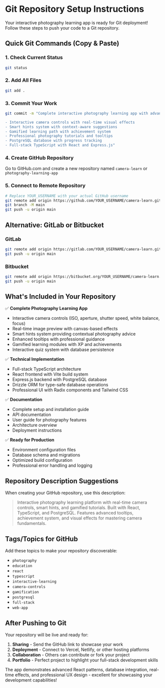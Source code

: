 # Git Repository Setup Instructions

Your interactive photography learning app is ready for Git deployment! Follow these steps to push your code to a Git repository.

## Quick Git Commands (Copy & Paste)

### 1. Check Current Status
```bash
git status
```

### 2. Add All Files
```bash
git add .
```

### 3. Commit Your Work
```bash
git commit -m "Complete interactive photography learning app with advanced features

- Interactive camera controls with real-time visual effects
- Smart hints system with context-aware suggestions
- Gamified learning path with achievement system
- Professional photography tutorials and tooltips
- PostgreSQL database with progress tracking
- Full-stack TypeScript with React and Express.js"
```

### 4. Create GitHub Repository
Go to GitHub.com and create a new repository named `camera-learn` or `photography-learning-app`

### 5. Connect to Remote Repository
```bash
# Replace YOUR_USERNAME with your actual GitHub username
git remote add origin https://github.com/YOUR_USERNAME/camera-learn.git
git branch -M main
git push -u origin main
```

## Alternative: GitLab or Bitbucket

### GitLab
```bash
git remote add origin https://gitlab.com/YOUR_USERNAME/camera-learn.git
git push -u origin main
```

### Bitbucket
```bash
git remote add origin https://bitbucket.org/YOUR_USERNAME/camera-learn.git
git push -u origin main
```

## What's Included in Your Repository

✅ **Complete Photography Learning App**
- Interactive camera controls (ISO, aperture, shutter speed, white balance, focus)
- Real-time image preview with canvas-based effects
- Smart hints system providing contextual photography advice
- Enhanced tooltips with professional guidance
- Gamified learning modules with XP and achievements
- Interactive quiz system with database persistence

✅ **Technical Implementation**
- Full-stack TypeScript architecture
- React frontend with Vite build system
- Express.js backend with PostgreSQL database
- Drizzle ORM for type-safe database operations
- Professional UI with Radix components and Tailwind CSS

✅ **Documentation**
- Complete setup and installation guide
- API documentation
- User guide for photography features
- Architecture overview
- Deployment instructions

✅ **Ready for Production**
- Environment configuration files
- Database schema and migrations
- Optimized build configuration
- Professional error handling and logging

## Repository Description Suggestions

When creating your GitHub repository, use this description:

> Interactive photography learning platform with real-time camera controls, smart hints, and gamified tutorials. Built with React, TypeScript, and PostgreSQL. Features advanced tooltips, achievement system, and visual effects for mastering camera fundamentals.

## Tags/Topics for GitHub

Add these topics to make your repository discoverable:
- `photography`
- `education`
- `react`
- `typescript`
- `interactive-learning`
- `camera-controls`
- `gamification`
- `postgresql`
- `full-stack`
- `web-app`

## After Pushing to Git

Your repository will be live and ready for:
1. **Sharing** - Send the GitHub link to showcase your work
2. **Deployment** - Connect to Vercel, Netlify, or other hosting platforms
3. **Collaboration** - Others can contribute or fork your project
4. **Portfolio** - Perfect project to highlight your full-stack development skills

The app demonstrates advanced React patterns, database integration, real-time effects, and professional UX design - excellent for showcasing your development capabilities!